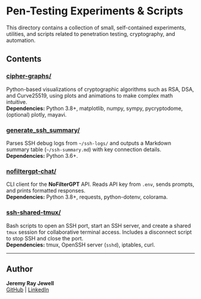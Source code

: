 # Pen-Testing Experiments & Scripts

This directory contains a collection of small, self-contained experiments, utilities, and scripts related to penetration testing, cryptography, and automation.

## Contents

### [cipher-graphs/](cipher-graphs/README.md)
Python-based visualizations of cryptographic algorithms such as RSA, DSA, and Curve25519, using plots and animations to make complex math intuitive.  
**Dependencies:** Python 3.8+, matplotlib, numpy, sympy, pycryptodome, (optional) plotly, mayavi.

### [generate_ssh_summary/](generate_ssh_summary/README.md)
Parses SSH debug logs from `~/ssh-logs/` and outputs a Markdown summary table (`~/ssh-summary.md`) with key connection details.  
**Dependencies:** Python 3.6+.

### [nofiltergpt-chat/](nofiltergpt-chat/README.md)
CLI client for the **NoFilterGPT** API. Reads API key from `.env`, sends prompts, and prints formatted responses.  
**Dependencies:** Python 3.8+, requests, python-dotenv, colorama.

### [ssh-shared-tmux/](ssh-shared-tmux/README.md)
Bash scripts to open an SSH port, start an SSH server, and create a shared `tmux` session for collaborative terminal access. Includes a disconnect script to stop SSH and close the port.  
**Dependencies:** tmux, OpenSSH server (`sshd`), iptables, curl.

---

## Author
**Jeremy Ray Jewell**  
[GitHub](https://github.com/jeremyrayjewell) | [LinkedIn](https://www.linkedin.com/in/jeremyrayjewell)
